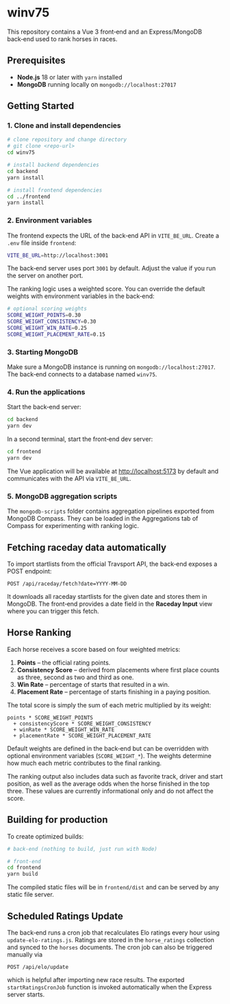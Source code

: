 # winv75

This repository contains a Vue 3 front‑end and an Express/MongoDB back‑end used to rank horses in races.

## Prerequisites

- **Node.js** 18 or later with `yarn` installed
- **MongoDB** running locally on `mongodb://localhost:27017`

## Getting Started

### 1. Clone and install dependencies

```bash
# clone repository and change directory
# git clone <repo-url>
cd winv75

# install backend dependencies
cd backend
yarn install

# install frontend dependencies
cd ../frontend
yarn install
```

### 2. Environment variables

The frontend expects the URL of the back‑end API in `VITE_BE_URL`. Create a `.env` file inside `frontend`:

```bash
VITE_BE_URL=http://localhost:3001
```

The back‑end server uses port `3001` by default. Adjust the value if you run the server on another port.

The ranking logic uses a weighted score. You can override the default weights with environment variables in the back‑end:

```bash
# optional scoring weights
SCORE_WEIGHT_POINTS=0.30
SCORE_WEIGHT_CONSISTENCY=0.30
SCORE_WEIGHT_WIN_RATE=0.25
SCORE_WEIGHT_PLACEMENT_RATE=0.15
```

### 3. Starting MongoDB

Make sure a MongoDB instance is running on `mongodb://localhost:27017`. The back‑end connects to a database named `winv75`.

### 4. Run the applications

Start the back‑end server:

```bash
cd backend
yarn dev
```

In a second terminal, start the front‑end dev server:

```bash
cd frontend
yarn dev
```

The Vue application will be available at <http://localhost:5173> by default and communicates with the API via `VITE_BE_URL`.

### 5. MongoDB aggregation scripts

The `mongodb-scripts` folder contains aggregation pipelines exported from MongoDB Compass. They can be loaded in the Aggregations tab of Compass for experimenting with ranking logic.

## Fetching raceday data automatically

To import startlists from the official Travsport API, the back‑end exposes a POST
endpoint:

```
POST /api/raceday/fetch?date=YYYY-MM-DD
```

It downloads all raceday startlists for the given date and stores them in MongoDB.
The front‑end provides a date field in the **Raceday Input** view where you can
trigger this fetch.

## Horse Ranking

Each horse receives a score based on four weighted metrics:

1. **Points** – the official rating points.
2. **Consistency Score** – derived from placements where first place counts as three, second as two and third as one.
3. **Win Rate** – percentage of starts that resulted in a win.
4. **Placement Rate** – percentage of starts finishing in a paying position.

The total score is simply the sum of each metric multiplied by its weight:

```
points * SCORE_WEIGHT_POINTS
  + consistencyScore * SCORE_WEIGHT_CONSISTENCY
  + winRate * SCORE_WEIGHT_WIN_RATE
  + placementRate * SCORE_WEIGHT_PLACEMENT_RATE
```

Default weights are defined in the back‑end but can be overridden with optional
environment variables (`SCORE_WEIGHT_*`). The weights determine how much each
metric contributes to the final ranking.

The ranking output also includes data such as favorite track, driver and start
position, as well as the average odds when the horse finished in the top three.
These values are currently informational only and do not affect the score.

## Building for production

To create optimized builds:

```bash
# back-end (nothing to build, just run with Node)

# front-end
cd frontend
yarn build
```

The compiled static files will be in `frontend/dist` and can be served by any static file server.

## Scheduled Ratings Update

The back‑end runs a cron job that recalculates Elo ratings every hour using
`update-elo-ratings.js`. Ratings are stored in the `horse_ratings` collection and
synced to the `horses` documents. The cron job can also be triggered manually via

```
POST /api/elo/update
```

which is helpful after importing new race results. The exported
`startRatingsCronJob` function is invoked automatically when the Express server
starts.

